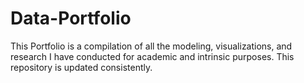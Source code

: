 # Data-Portfolio
This Portfolio is a compilation of all the modeling, visualizations, and research I have conducted for academic and intrinsic purposes. This repository is updated consistently.
